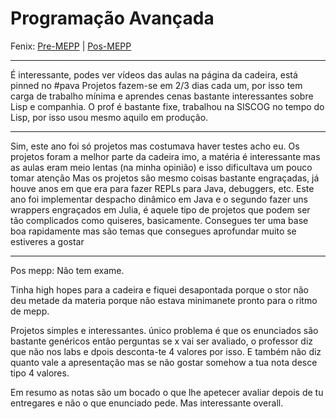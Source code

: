 # Programação Avançada

Fenix: [Pre-MEPP](https://fenix.tecnico.ulisboa.pt/cursos/meic-a/disciplina-curricular/283003985068042) | [Pos-MEPP](https://fenix.tecnico.ulisboa.pt/cursos/meic-a/disciplina-curricular/564478961778810)

---
É interessante, podes ver vídeos das aulas na página da cadeira, está pinned no #pava
Projetos fazem-se em 2/3 dias cada um, por isso tem carga de trabalho mínima e aprendes cenas bastante interessantes sobre Lisp e companhia.
O prof é bastante fixe, trabalhou na SISCOG no tempo do Lisp, por isso usou mesmo aquilo em produção.

---
Sim, este ano foi só projetos mas costumava haver testes acho eu. Os projetos foram a melhor parte da cadeira imo, a matéria é interessante mas as aulas eram meio lentas (na minha opinião) e isso dificultava um pouco tomar atenção
Mas os projetos são mesmo coisas bastante engraçadas, já houve anos em que era para fazer REPLs para Java, debuggers, etc. Este ano foi implementar despacho dinâmico em Java e o segundo fazer uns wrappers engraçados em Julia, é aquele tipo de projetos que podem ser tão complicados como quiseres, basicamente. Consegues ter uma base boa rapidamente mas são temas que consegues aprofundar muito se estiveres a gostar

---
Pos mepp:
Não tem exame.

Tinha high hopes para a cadeira e fiquei desapontada porque o stor não deu metade da materia porque não estava minimanete pronto para o ritmo de mepp.

Projetos simples e interessantes. único problema é que os enunciados são bastante genéricos então perguntas se x vai ser avaliado, o professor diz que não nos labs e dpois desconta-te 4 valores por isso. E também não diz quanto vale a apresentação mas se não gostar somehow a tua nota desce tipo 4 valores.

Em resumo as notas são um bocado o que lhe apetecer avaliar depois de tu entregares e não o que enunciado pede.
Mas interessante overall.
